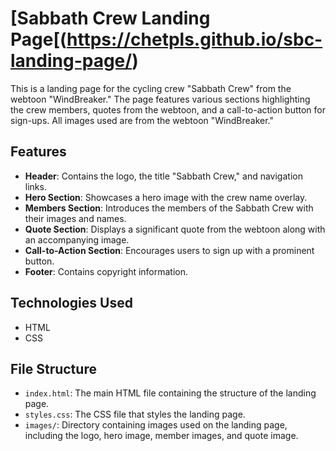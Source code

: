 # [Sabbath Crew Landing Page[(https://chetpls.github.io/sbc-landing-page/)

This is a landing page for the cycling crew "Sabbath Crew" from the webtoon "WindBreaker." The page features various sections highlighting the crew members, quotes from the webtoon, and a call-to-action button for sign-ups. All images used are from the webtoon "WindBreaker."

## Features

- **Header**: Contains the logo, the title "Sabbath Crew," and navigation links.
- **Hero Section**: Showcases a hero image with the crew name overlay.
- **Members Section**: Introduces the members of the Sabbath Crew with their images and names.
- **Quote Section**: Displays a significant quote from the webtoon along with an accompanying image.
- **Call-to-Action Section**: Encourages users to sign up with a prominent button.
- **Footer**: Contains copyright information.

## Technologies Used

- HTML
- CSS

## File Structure

- `index.html`: The main HTML file containing the structure of the landing page.
- `styles.css`: The CSS file that styles the landing page.
- `images/`: Directory containing images used on the landing page, including the logo, hero image, member images, and quote image.


